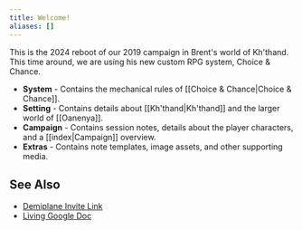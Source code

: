 ```yaml
---
title: Welcome!
aliases: []
---
```

This is the 2024 reboot of our 2019 campaign in Brent's world of Kh'thand. This time around, we are using his new custom RPG system, Choice & Chance. 

- **System** - Contains the mechanical rules of [[Choice & Chance|Choice & Chance]]. 
- **Setting** - Contains details about [[Kh'thand|Kh'thand]] and the larger world of [[Oanenya]]. 
- **Campaign** - Contains session notes, details about the player characters, and a [[index|Campaign]] overview. 
- **Extras** - Contains note templates, image assets, and other supporting media. 

## See Also

- [Demiplane Invite Link](https://app.demiplane.com/share/VRI272P?utm_source=demiplane&utm_medium=share&utm_campaign=238537) 
- [Living Google Doc](https://docs.google.com/document/d/1AFUSyEgLVVTTq5rTqS7DSrYVwWzT3wF4DFqBILeWqtE/edit#heading=h.xmhouxo6avmi) 
